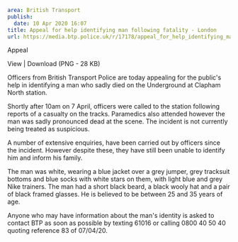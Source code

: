 ```yaml
area: British Transport
publish:
  date: 10 Apr 2020 16:07
title: Appeal for help identifying man following fatality - London
url: https://media.btp.police.uk/r/17178/appeal_for_help_identifying_man_following_fatalit
```

Appeal

View | Download (PNG - 28 KB)

Officers from British Transport Police are today appealing for the public's help in identifying a man who sadly died on the Underground at Clapham North station.

Shortly after 10am on 7 April, officers were called to the station following reports of a casualty on the tracks. Paramedics also attended however the man was sadly pronounced dead at the scene. The incident is not currently being treated as suspicious.

A number of extensive enquiries, have been carried out by officers since the incident. However despite these, they have still been unable to identify him and inform his family.

The man was white, wearing a blue jacket over a grey jumper, grey tracksuit bottoms and blue socks with white stars on them, with light blue and grey Nike trainers. The man had a short black beard, a black wooly hat and a pair of black framed glasses. He is believed to be between 25 and 35 years of age.

Anyone who may have information about the man's identity is asked to contact BTP as soon as possible by texting 61016 or calling 0800 40 50 40 quoting reference 83 of 07/04/20.
